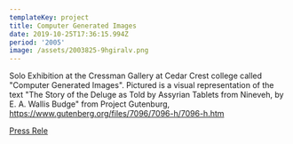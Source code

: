 ```yaml
---
templateKey: project
title: Computer Generated Images
date: 2019-10-25T17:36:15.994Z
period: '2005'
image: /assets/2003825-9hgiralv.png
---
```

Solo Exhibition at the Cressman Gallery at Cedar Crest college called "Computer Generated Images". Pictured is a visual representation of the text "The Story of the Deluge as Told by Assyrian Tablets from Nineveh, by E. A. Wallis Budge" from Project Gutenburg, <https://www.gutenberg.org/files/7096/7096-h/7096-h.htm>

[Press Rele](/asset/Cedar-Crest-College-Press-Release-Jan252005.shtm-1.pdf)
